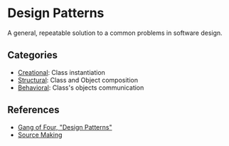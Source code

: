 # Design Patterns

A general, repeatable solution to a common problems in software design.

## Categories

-   [Creational](./creational.md): Class instantiation
-   [Structural](./structural.md): Class and Object composition
-   [Behavioral](./behavioral.md): Class's objects communication

## References

-   [Gang of Four, "Design Patterns"](http://www.amazon.com/Design-Patterns-Elements-Reusable-Object-Oriented-ebook/dp/B000SEIBB8)
-   [Source Making](https://sourcemaking.com/design_patterns)
